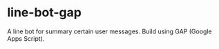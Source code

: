 # line-bot-gap
 A line bot for summary certain user messages. Build using GAP (Google Apps Script).
